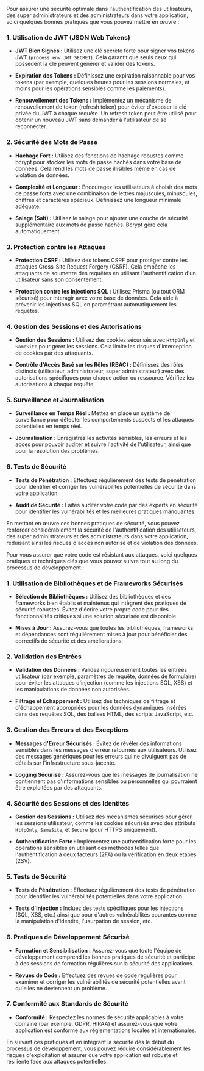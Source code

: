 Pour assurer une sécurité optimale dans l'authentification des utilisateurs, des super administrateurs et des administrateurs dans votre application, voici quelques bonnes pratiques que vous pouvez mettre en œuvre :

### 1. Utilisation de JWT (JSON Web Tokens)

- **JWT Bien Signés :** Utilisez une clé secrète forte pour signer vos tokens JWT (`process.env.JWT_SECRET`). Cela garantit que seuls ceux qui possèdent la clé peuvent générer et valider des tokens.
  
- **Expiration des Tokens :** Définissez une expiration raisonnable pour vos tokens (par exemple, quelques heures pour les sessions normales, et moins pour les opérations sensibles comme les paiements).

- **Renouvellement des Tokens :** Implémentez un mécanisme de renouvellement de token (refresh token) pour éviter d'exposer la clé privée du JWT à chaque requête. Un refresh token peut être utilisé pour obtenir un nouveau JWT sans demander à l'utilisateur de se reconnecter.

### 2. Sécurité des Mots de Passe

- **Hachage Fort :** Utilisez des fonctions de hachage robustes comme bcrypt pour stocker les mots de passe hachés dans votre base de données. Cela rend les mots de passe illisibles même en cas de violation de données.

- **Complexité et Longueur :** Encouragez les utilisateurs à choisir des mots de passe forts avec une combinaison de lettres majuscules, minuscules, chiffres et caractères spéciaux. Définissez une longueur minimale adéquate.

- **Salage (Salt) :** Utilisez le salage pour ajouter une couche de sécurité supplémentaire aux mots de passe hachés. Bcrypt gère cela automatiquement.

### 3. Protection contre les Attaques

- **Protection CSRF :** Utilisez des tokens CSRF pour protéger contre les attaques Cross-Site Request Forgery (CSRF). Cela empêche les attaquants de soumettre des requêtes en utilisant l'authentification d'un utilisateur sans son consentement.

- **Protection contre les Injections SQL :** Utilisez Prisma (ou tout ORM sécurisé) pour interagir avec votre base de données. Cela aide à prévenir les injections SQL en paramétrant automatiquement les requêtes.

### 4. Gestion des Sessions et des Autorisations

- **Gestion des Sessions :** Utilisez des cookies sécurisés avec `HttpOnly` et `SameSite` pour gérer les sessions. Cela limite les risques d'interception de cookies par des attaquants.

- **Contrôle d'Accès Basé sur les Rôles (RBAC) :** Définissez des rôles distincts (utilisateur, administrateur, super administrateur) avec des autorisations spécifiques pour chaque action ou ressource. Vérifiez les autorisations à chaque requête.

### 5. Surveillance et Journalisation

- **Surveillance en Temps Réel :** Mettez en place un système de surveillance pour détecter les comportements suspects et les attaques potentielles en temps réel.

- **Journalisation :** Enregistrez les activités sensibles, les erreurs et les accès pour pouvoir auditer et suivre l'activité de l'utilisateur, ainsi que pour la résolution des problèmes.

### 6. Tests de Sécurité

- **Tests de Pénétration :** Effectuez régulièrement des tests de pénétration pour identifier et corriger les vulnérabilités potentielles de sécurité dans votre application.

- **Audit de Sécurité :** Faites auditer votre code par des experts en sécurité pour identifier les vulnérabilités et les meilleures pratiques manquantes.

En mettant en œuvre ces bonnes pratiques de sécurité, vous pouvez renforcer considérablement la sécurité de l'authentification des utilisateurs, des super administrateurs et des administrateurs dans votre application, réduisant ainsi les risques d'accès non autorisé et de violation des données.































Pour vous assurer que votre code est résistant aux attaques, voici quelques pratiques et techniques clés que vous pouvez suivre tout au long du processus de développement :

### 1. Utilisation de Bibliothèques et de Frameworks Sécurisés

- **Sélection de Bibliothèques :** Utilisez des bibliothèques et des frameworks bien établis et maintenus qui intègrent des pratiques de sécurité robustes. Évitez d'écrire votre propre code pour des fonctionnalités critiques si une solution sécurisée est disponible.

- **Mises à Jour :** Assurez-vous que toutes les bibliothèques, frameworks et dépendances sont régulièrement mises à jour pour bénéficier des correctifs de sécurité et des améliorations.

### 2. Validation des Entrées

- **Validation des Données :** Validez rigoureusement toutes les entrées utilisateur (par exemple, paramètres de requête, données de formulaire) pour éviter les attaques d'injection (comme les injections SQL, XSS) et les manipulations de données non autorisées.

- **Filtrage et Échappement :** Utilisez des techniques de filtrage et d'échappement appropriées pour les données dynamiques insérées dans des requêtes SQL, des balises HTML, des scripts JavaScript, etc.

### 3. Gestion des Erreurs et des Exceptions

- **Messages d'Erreur Sécurisés :** Évitez de révéler des informations sensibles dans les messages d'erreur retournés aux utilisateurs. Utilisez des messages génériques pour les erreurs qui ne divulguent pas de détails sur l'infrastructure sous-jacente.

- **Logging Sécurisé :** Assurez-vous que les messages de journalisation ne contiennent pas d'informations sensibles ou personnelles qui pourraient être exploitées par des attaquants.

### 4. Sécurité des Sessions et des Identités

- **Gestion des Sessions :** Utilisez des mécanismes sécurisés pour gérer les sessions utilisateur, comme les cookies sécurisés avec des attributs `HttpOnly`, `SameSite`, et `Secure` (pour HTTPS uniquement).

- **Authentification Forte :** Implémentez une authentification forte pour les opérations sensibles en utilisant des méthodes telles que l'authentification à deux facteurs (2FA) ou la vérification en deux étapes (2SV).

### 5. Tests de Sécurité

- **Tests de Pénétration :** Effectuez régulièrement des tests de pénétration pour identifier les vulnérabilités potentielles dans votre application.

- **Tests d'Injection :** Incluez des tests spécifiques pour les injections (SQL, XSS, etc.) ainsi que pour d'autres vulnérabilités courantes comme la manipulation d'identité, l'usurpation de session, etc.

### 6. Pratiques de Développement Sécurisé

- **Formation et Sensibilisation :** Assurez-vous que toute l'équipe de développement comprend les bonnes pratiques de sécurité et participe à des sessions de formation régulières sur la sécurité des applications.

- **Revues de Code :** Effectuez des revues de code régulières pour examiner et corriger les vulnérabilités de sécurité potentielles avant qu'elles ne deviennent un problème.

### 7. Conformité aux Standards de Sécurité

- **Conformité :** Respectez les normes de sécurité applicables à votre domaine (par exemple, GDPR, HIPAA) et assurez-vous que votre application est conforme aux réglementations locales et internationales.

En suivant ces pratiques et en intégrant la sécurité dès le début du processus de développement, vous pouvez réduire considérablement les risques d'exploitation et assurer que votre application est robuste et résiliente face aux attaques potentielles.